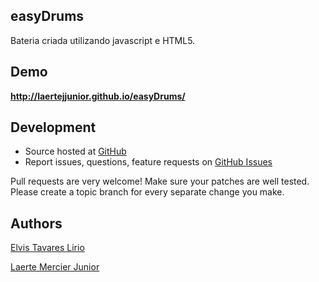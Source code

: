 <article class="markdown-body entry-content" itemprop="mainContentOfPage"><h1>
<a name="easyDrums-" class="anchor" href="#jquerycookie-"><span class="mini-icon mini-icon-link"></span></a>
easyDrums
</h1>

<p>Bateria criada utilizando javascript e HTML5.</p>

<h2>
<a name="demo" class="anchor" href="#demo"><span class="mini-icon mini-icon-link"></span></a>Demo</h2>
<p><strong><a href="http://laertejjunior.github.io/easyDrums/">http://laertejjunior.github.io/easyDrums/</a></strong> </p>
<h2>
<a name="development" class="anchor" href="#development"><span class="mini-icon mini-icon-link"></span></a>Development</h2>

<ul>
<li>Source hosted at <a href="https://github.com/laertejjunior">GitHub</a>
</li>
<li>Report issues, questions, feature requests on <a href="https://github.com/laertejjunior/issues">GitHub Issues</a>
</li>
</ul><p>Pull requests are very welcome! Make sure your patches are well tested. Please create a topic branch for every separate change you make.</p>

<h2>
<a name="authors" class="anchor" href="#authors"><span class="mini-icon mini-icon-link"></span></a>Authors</h2>

<p><a href="#">Elvis Tavares Lirio</a></p></article>
<p><a href="https://github.com/laertejjunior">Laerte Mercier Junior</a></p></article>
